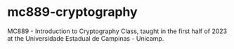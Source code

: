 # mc889-cryptography
MC889 - Introduction to Cryptography Class, taught in the first half of 2023 at the Universidade Estadual de Campinas - Unicamp.
